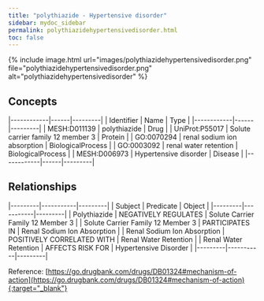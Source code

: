 ```yaml
---
title: "polythiazide - Hypertensive disorder"
sidebar: mydoc_sidebar
permalink: polythiazidehypertensivedisorder.html
toc: false 
---
```


{% include image.html url="images/polythiazidehypertensivedisorder.png" file="polythiazidehypertensivedisorder.png" alt="polythiazidehypertensivedisorder" %}

## Concepts

|------------|------|---------|
| Identifier | Name | Type    |
|------------|------|---------|
| MESH:D011139 | polythiazide | Drug |
| UniProt:P55017 | Solute carrier family 12 member 3 | Protein |
| GO:0070294 | renal sodium ion absorption | BiologicalProcess |
| GO:0003092 | renal water retention | BiologicalProcess |
| MESH:D006973 | Hypertensive disorder | Disease |
|------------|------|---------|

## Relationships

|---------|-----------|---------|
| Subject | Predicate | Object  |
|---------|-----------|---------|
| Polythiazide | NEGATIVELY REGULATES | Solute Carrier Family 12 Member 3 |
| Solute Carrier Family 12 Member 3 | PARTICIPATES IN | Renal Sodium Ion Absorption |
| Renal Sodium Ion Absorption | POSITIVELY CORRELATED WITH | Renal Water Retention |
| Renal Water Retention | AFFECTS RISK FOR | Hypertensive Disorder |
|---------|-----------|---------|

Reference: [https://go.drugbank.com/drugs/DB01324#mechanism-of-action](https://go.drugbank.com/drugs/DB01324#mechanism-of-action){:target="_blank"}